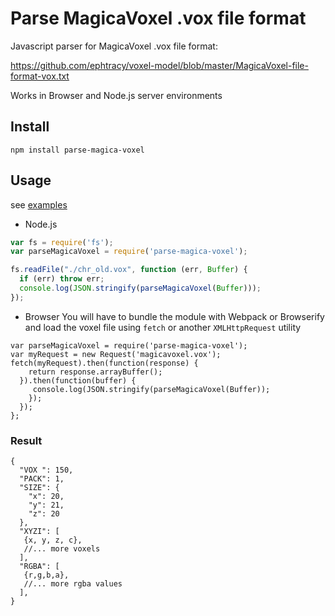 # Parse MagicaVoxel .vox file format
Javascript parser for MagicaVoxel .vox file format:

https://github.com/ephtracy/voxel-model/blob/master/MagicaVoxel-file-format-vox.txt

Works in Browser and Node.js server environments

## Install

```
npm install parse-magica-voxel
```

## Usage
see [examples](/example)

* Node.js
```javascript
var fs = require('fs');
var parseMagicaVoxel = require('parse-magica-voxel');

fs.readFile("./chr_old.vox", function (err, Buffer) {
  if (err) throw err;
  console.log(JSON.stringify(parseMagicaVoxel(Buffer)));
});
```

* Browser
You will have to bundle the module with Webpack or Browserify and load the voxel file using `fetch` or another `XMLHttpRequest` utility
```
var parseMagicaVoxel = require('parse-magica-voxel');
var myRequest = new Request('magicavoxel.vox');
fetch(myRequest).then(function(response) {
    return response.arrayBuffer();
  }).then(function(buffer) {
     console.log(JSON.stringify(parseMagicaVoxel(Buffer));
    });
  });
};
```

### Result
```
{
  "VOX ": 150,
  "PACK": 1,
  "SIZE": {
    "x": 20,
    "y": 21,
    "z": 20
  },
  "XYZI": [
   {x, y, z, c},
   //... more voxels
  ],
  "RGBA": [
   {r,g,b,a},
   //... more rgba values
  ],
}       
```

